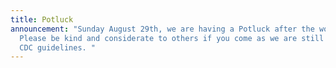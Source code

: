 ```yaml
---
title: Potluck
announcement: "Sunday August 29th, we are having a Potluck after the worship.
  Please be kind and considerate to others if you come as we are still maintain
  CDC guidelines. "
---
```

